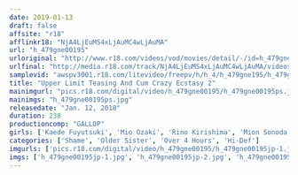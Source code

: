```yaml
---
date: 2019-01-13
draft: false
affsite: "r18"
afflinkr18: "NjA4LjEuMS4xLjAuMC4wLjAuMA"
url: "h_479gne00195"
urloriginal: "http://www.r18.com/videos/vod/movies/detail/-/id=h_479gne00195"
urlfinal: "http://media.r18.com/track/NjA4LjEuMS4xLjAuMC4wLjAuMA/videos/vod/movies/detail/-/id=h_479gne00195"
samplevid: "awspv3001.r18.com/litevideo/freepv/h/h_4/h_479gne195/h_479gne195_dmb_w.mp4"
title: "Upper Limit Teasing And Cum Crazy Ecstasy 2"
mainimgurl: "pics.r18.com/digital/video/h_479gne00195/h_479gne00195ps.jpg"
mainimgs: "h_479gne00195ps.jpg"
releasedate: "Jan. 12, 2018"
duration: 238
productioncomp: "GALLOP"
girls: ['Kaede Fuyutsuki', 'Mio Ozaki', 'Rino Kirishima', 'Mion Sonoda', 'Arisa Fujii', 'Ria Kashii', 'Sana Imanaga']
categories: ['Shame', 'Older Sister', 'Over 4 Hours', 'Hi-Def']
imgurls: ['pics.r18.com/digital/video/h_479gne00195/h_479gne00195jp-1.jpg', 'pics.r18.com/digital/video/h_479gne00195/h_479gne00195jp-2.jpg', 'pics.r18.com/digital/video/h_479gne00195/h_479gne00195jp-3.jpg', 'pics.r18.com/digital/video/h_479gne00195/h_479gne00195jp-4.jpg', 'pics.r18.com/digital/video/h_479gne00195/h_479gne00195jp-5.jpg', 'pics.r18.com/digital/video/h_479gne00195/h_479gne00195jp-6.jpg', 'pics.r18.com/digital/video/h_479gne00195/h_479gne00195jp-7.jpg', 'pics.r18.com/digital/video/h_479gne00195/h_479gne00195jp-8.jpg', 'pics.r18.com/digital/video/h_479gne00195/h_479gne00195jp-9.jpg', 'pics.r18.com/digital/video/h_479gne00195/h_479gne00195jp-10.jpg', 'pics.r18.com/digital/video/h_479gne00195/h_479gne00195jp-11.jpg', 'pics.r18.com/digital/video/h_479gne00195/h_479gne00195jp-12.jpg', 'pics.r18.com/digital/video/h_479gne00195/h_479gne00195jp-13.jpg', 'pics.r18.com/digital/video/h_479gne00195/h_479gne00195jp-14.jpg', 'pics.r18.com/digital/video/h_479gne00195/h_479gne00195jp-15.jpg', 'pics.r18.com/digital/video/h_479gne00195/h_479gne00195jp-16.jpg', 'pics.r18.com/digital/video/h_479gne00195/h_479gne00195jp-17.jpg', 'pics.r18.com/digital/video/h_479gne00195/h_479gne00195jp-18.jpg', 'pics.r18.com/digital/video/h_479gne00195/h_479gne00195jp-19.jpg', 'pics.r18.com/digital/video/h_479gne00195/h_479gne00195jp-20.jpg']
imgs: ['h_479gne00195jp-1.jpg', 'h_479gne00195jp-2.jpg', 'h_479gne00195jp-3.jpg', 'h_479gne00195jp-4.jpg', 'h_479gne00195jp-5.jpg', 'h_479gne00195jp-6.jpg', 'h_479gne00195jp-7.jpg', 'h_479gne00195jp-8.jpg', 'h_479gne00195jp-9.jpg', 'h_479gne00195jp-10.jpg', 'h_479gne00195jp-11.jpg', 'h_479gne00195jp-12.jpg', 'h_479gne00195jp-13.jpg', 'h_479gne00195jp-14.jpg', 'h_479gne00195jp-15.jpg', 'h_479gne00195jp-16.jpg', 'h_479gne00195jp-17.jpg', 'h_479gne00195jp-18.jpg', 'h_479gne00195jp-19.jpg', 'h_479gne00195jp-20.jpg']
---
```


